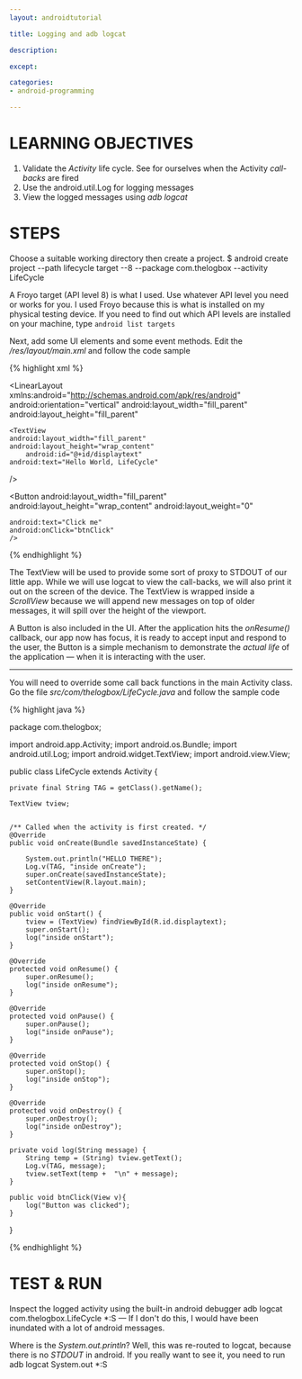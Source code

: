 ```yaml
---
layout: androidtutorial

title: Logging and adb logcat

description:

except:

categories:
- android-programming

---
```




# LEARNING OBJECTIVES

1. Validate the *Activity* life cycle. See for ourselves when the Activity *call-backs* are fired
2. Use the android.util.Log for logging messages
3. View the logged messages using *adb logcat*  



# STEPS 

Choose a suitable working directory then create a project.  <span class='codeblock'>$ android create project --path lifecycle target --8 --package com.thelogbox --activity LifeCycle </span>

A Froyo target (API level 8) is what I used. Use whatever API level you need or works for you. I used Froyo because this is what is installed on my physical testing device. If you need to find out which API levels are installed on your machine, type <code class="codeblock">android list targets</code>

Next, add some UI elements and some event methods. Edit the */res/layout/main.xml* and follow the code sample

{% highlight xml %}

<?xml version="1.0" encoding="utf-8"?>
<LinearLayout xmlns:android="http://schemas.android.com/apk/res/android"
  android:orientation="vertical"
  android:layout_width="fill_parent"
  android:layout_height="fill_parent"
  >

<ScrollView
	android:layout_width="fill_parent"
	android:layout_height="wrap_content"
	android:layout_weight="9">
			
	<TextView  
    android:layout_width="fill_parent" 
    android:layout_height="wrap_content"
		android:id="@+id/displaytext" 
    android:text="Hello World, LifeCycle"
  />
</ScrollView>

<Button
	android:layout_width="fill_parent"
	android:layout_height="wrap_content"
	android:layout_weight="0"
	
	android:text="Click me"
	android:onClick="btnClick"	
	/>
</LinearLayout>

{% endhighlight %}

The TextView will be used to provide some sort of proxy to STDOUT of our little app. While we will use logcat to view the call-backs, we will also print it out on the screen of the device. The TextView is wrapped inside a *ScrollView* because we will append  new messages on top of older messages, it will spill over the height of the viewport. 

A Button is also included in the UI. After the application hits the *onResume()* callback, our app now has focus, it is ready to accept input and respond to the user, the Button is a simple mechanism to demonstrate the *actual life* of the application &mdash; when it is interacting with the user. 

***

You will need to override some call back functions in the main Activity class. Go the file *src/com/thelogbox/LifeCycle.java* and follow the sample code

{% highlight java %}

package com.thelogbox;

import android.app.Activity;
import android.os.Bundle;
import android.util.Log;
import android.widget.TextView;
import android.view.View;

public class LifeCycle extends Activity {
	
	private final String TAG = getClass().getName();
	
	TextView tview;
	
	
    /** Called when the activity is first created. */
    @Override
    public void onCreate(Bundle savedInstanceState) {
				
		System.out.println("HELLO THERE");
		Log.v(TAG, "inside onCreate");
        super.onCreate(savedInstanceState);
        setContentView(R.layout.main);
    }
	
	@Override
	public void onStart() {
		tview = (TextView) findViewById(R.id.displaytext);
		super.onStart();
		log("inside onStart");
	}
	
	@Override
	protected void onResume() {
		super.onResume();
		log("inside onResume");
	}
	
	@Override
	protected void onPause() {
		super.onPause();
		log("inside onPause");
	}
	
	@Override
	protected void onStop() {
		super.onStop();
		log("inside onStop");
	}

	@Override
	protected void onDestroy() {
		super.onDestroy();
		log("inside onDestroy");
	}
	
	private void log(String message) {		
		String temp = (String) tview.getText();
		Log.v(TAG, message);
		tview.setText(temp +  "\n" + message);
	}
	
	public void btnClick(View v){
		log("Button was clicked");
	}
}

{% endhighlight %}

# TEST & RUN

Inspect the logged activity using the built-in android debugger <span class='codeblock'>adb logcat com.thelogbox.LifeCycle *:S </span> &mdash;  If I don't do this, I would have been inundated with a lot of android messages. 

Where is the *System.out.println*?  Well, this was re-routed to logcat, because there is no *STDOUT* in android. If you really want to see it, you need to run <span class='codeblock'>adb logcat System.out *:S </span>













